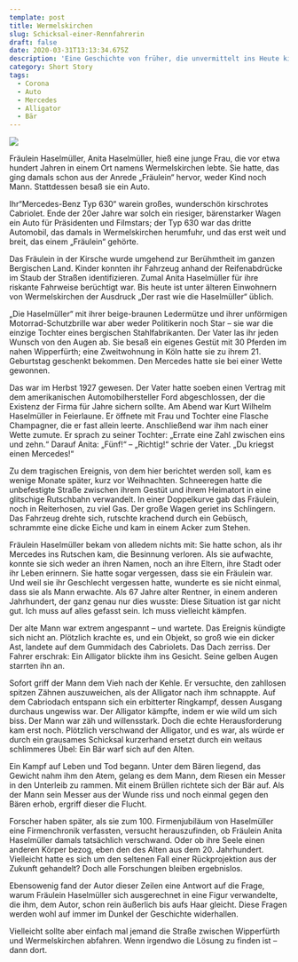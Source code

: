 ```yaml
---
template: post
title: Wermelskirchen
slug: Schicksal-einer-Rennfahrerin
draft: false
date: 2020-03-31T13:13:34.675Z
description: 'Eine Geschichte von früher, die unvermittelt ins Heute kippt'
category: Short Story
tags:
  - Corona
  - Auto
  - Mercedes
  - Alligator
  - Bär
---
```

![](/media/download.jpg)

Fräulein Haselmüller, Anita Haselmüller, hieß eine junge Frau, die vor etwa hundert Jahren in einem Ort namens Wermelskirchen lebte. Sie hatte, das ging damals schon aus der Anrede „Fräulein“ hervor, weder Kind noch Mann. Stattdessen besaß sie ein Auto.

[](<>) Ihr“Mercedes-Benz Typ 630“ warein großes, wunderschön kirschrotes Cabriolet. Ende der 20er Jahre war solch ein riesiger, bärenstarker Wagen ein Auto für Präsidenten und Filmstars; der Typ 630 war das dritte Automobil, das damals in Wermelskirchen herumfuhr, und das erst weit und breit, das einem „Fräulein“ gehörte.

Das Fräulein in der Kirsche wurde umgehend zur Berühmtheit im ganzen Bergischen Land. Kinder konnten ihr Fahrzeug anhand der Reifenabdrücke im Staub der Straßen identifizieren. Zumal Anita Haselmüller für ihre riskante Fahrweise berüchtigt war. Bis heute ist unter älteren Einwohnern von Wermelskirchen der Ausdruck „Der rast wie die Haselmüller“ üblich.

„Die Haselmüller“ mit ihrer beige-braunen Ledermütze und ihrer unförmigen Motorrad-Schutzbrille war aber weder Politikerin noch Star – sie war die einzige Tochter eines bergischen Stahlfabrikanten. Der Vater las ihr jeden Wunsch von den Augen ab. Sie besaß ein eigenes Gestüt mit 30 Pferden im nahen Wipperfürth; eine Zweitwohnung in Köln hatte sie zu ihrem 21. Geburtstag geschenkt bekommen. Den Mercedes hatte sie bei einer Wette gewonnen.

Das war im Herbst 1927 gewesen. Der Vater hatte soeben einen Vertrag mit dem amerikanischen Automobilhersteller Ford abgeschlossen, der die Existenz der Firma für Jahre sichern sollte. Am Abend war Kurt Wilhelm Haselmüller in Feierlaune. Er öffnete mit Frau und Tochter eine Flasche Champagner, die er fast allein leerte. Anschließend war ihm nach einer Wette zumute. Er sprach zu seiner Tochter: „Errate eine Zahl zwischen eins und zehn.“ Darauf Anita: „Fünf!“ – „Richtig!“ schrie der Vater. „Du kriegst einen Mercedes!“

Zu dem tragischen Ereignis, von dem hier berichtet werden soll, kam es wenige Monate später, kurz vor Weihnachten. Schneeregen hatte die unbefestigte Straße zwischen ihrem Gestüt und ihrem Heimatort in eine glitschige Rutschbahn verwandelt. In einer Doppelkurve gab das Fräulein, noch in Reiterhosen, zu viel Gas. Der große Wagen geriet ins Schlingern. Das Fahrzeug drehte sich, rutschte krachend durch ein Gebüsch, schrammte eine dicke Eiche und kam in einem Acker zum Stehen.

Fräulein Haselmüller bekam von alledem nichts mit: Sie hatte schon, als ihr Mercedes ins Rutschen kam, die Besinnung verloren. Als sie aufwachte, konnte sie sich weder an ihren Namen, noch an ihre Eltern, ihre Stadt oder ihr Leben erinnern. Sie hatte sogar vergessen, dass sie ein Fräulein war. Und weil sie ihr Geschlecht vergessen hatte, wunderte es sie nicht einmal, dass sie als Mann erwachte. Als 67 Jahre alter Rentner, in einem anderen Jahrhundert, der ganz genau nur dies wusste: Diese Situation ist gar nicht gut. Ich muss auf alles gefasst sein. Ich muss vielleicht kämpfen.

Der alte Mann war extrem angespannt – und wartete. Das Ereignis kündigte sich nicht an. Plötzlich krachte es, und ein Objekt, so groß wie ein dicker Ast, landete auf dem Gummidach des Cabriolets. Das Dach zerriss. Der Fahrer erschrak: Ein Alligator blickte ihm ins Gesicht. Seine gelben Augen starrten ihn an.

Sofort griff der Mann dem Vieh nach der Kehle. Er versuchte, den zahllosen spitzen Zähnen auszuweichen, als der Alligator nach ihm schnappte. Auf dem Cabriodach entspann sich ein erbitterter Ringkampf, dessen Ausgang durchaus ungewiss war. Der Alligator kämpfte, indem er wie wild um sich biss. Der Mann war zäh und willensstark. Doch die echte Herausforderung kam erst noch. Plötzlich verschwand der Alligator, und es war, als würde er durch ein grausames Schicksal kurzerhand ersetzt durch ein weitaus schlimmeres Übel: Ein Bär warf sich auf den Alten.

Ein Kampf auf Leben und Tod begann. Unter dem Bären liegend, das Gewicht nahm ihm den Atem, gelang es dem Mann, dem Riesen ein Messer in den Unterleib zu rammen. Mit einem Brüllen richtete sich der Bär auf. Als der Mann sein Messer aus der Wunde riss und noch einmal gegen den Bären erhob, ergriff dieser die Flucht.

Forscher haben später, als sie zum 100. Firmenjubiläum von Haselmüller eine Firmenchronik verfassten, versucht herauszufinden, ob Fräulein Anita Haselmüller damals tatsächlich verschwand. Oder ob ihre Seele einen anderen Körper bezog, eben den des Alten aus dem 20. Jahrhundert. Vielleicht hatte es sich um den seltenen Fall einer Rückprojektion aus der Zukunft gehandelt? Doch alle Forschungen bleiben ergebnislos.

Ebensowenig fand der Autor dieser Zeilen eine Antwort auf die Frage, warum Fräulein Haselmüller sich ausgerechnet in eine Figur verwandelte, die ihm, dem Autor, schon rein äußerlich bis aufs Haar gleicht. Diese Fragen werden wohl auf immer im Dunkel der Geschichte widerhallen.

Vielleicht sollte aber einfach mal jemand die Straße zwischen Wipperfürth und Wermelskirchen abfahren. Wenn irgendwo die Lösung zu finden ist – dann dort.

![]()